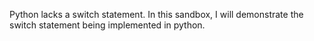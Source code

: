 Python lacks a switch statement.
In this sandbox, I will demonstrate the switch statement being
implemented in python.